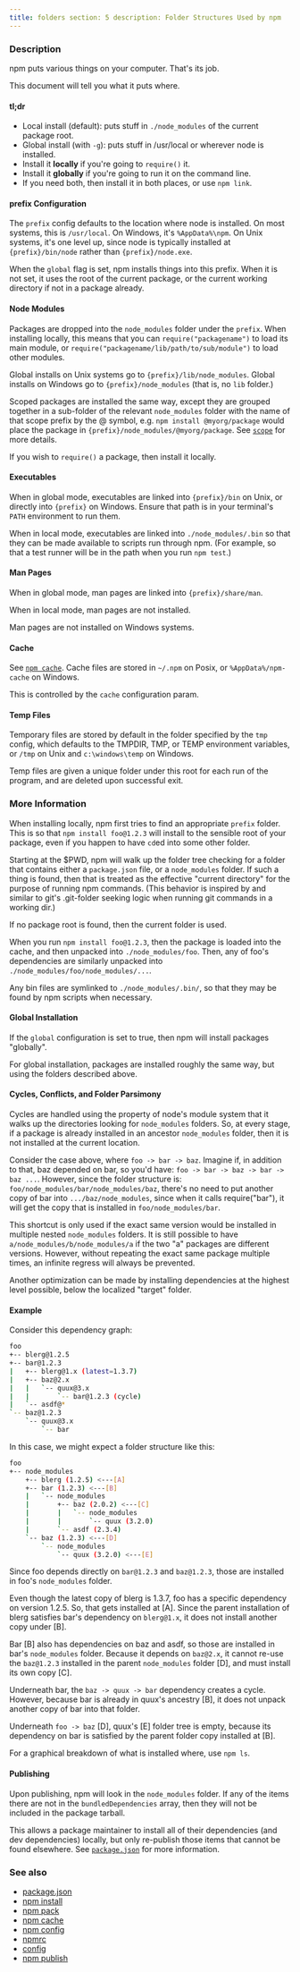```yaml
---
title: folders section: 5 description: Folder Structures Used by npm
---
```


### Description

npm puts various things on your computer. That's its job.

This document will tell you what it puts where.

#### tl;dr

* Local install (default): puts stuff in `./node_modules` of the current package root.
* Global install (with `-g`): puts stuff in /usr/local or wherever node is installed.
* Install it **locally** if you're going to `require()` it.
* Install it **globally** if you're going to run it on the command line.
* If you need both, then install it in both places, or use `npm link`.

#### prefix Configuration

The `prefix` config defaults to the location where node is installed. On most systems, this is `/usr/local`. On Windows,
it's `%AppData%\npm`. On Unix systems, it's one level up, since node is typically installed at
`{prefix}/bin/node` rather than `{prefix}/node.exe`.

When the `global` flag is set, npm installs things into this prefix. When it is not set, it uses the root of the current
package, or the current working directory if not in a package already.

#### Node Modules

Packages are dropped into the `node_modules` folder under the `prefix`. When installing locally, this means that you can
`require("packagename")` to load its main module, or
`require("packagename/lib/path/to/sub/module")` to load other modules.

Global installs on Unix systems go to `{prefix}/lib/node_modules`. Global installs on Windows go
to `{prefix}/node_modules` (that is, no
`lib` folder.)

Scoped packages are installed the same way, except they are grouped together in a sub-folder of the
relevant `node_modules` folder with the name of that scope prefix by the @ symbol, e.g. `npm install @myorg/package`
would place the package in `{prefix}/node_modules/@myorg/package`. See
[`scope`](/using-npm/scope) for more details.

If you wish to `require()` a package, then install it locally.

#### Executables

When in global mode, executables are linked into `{prefix}/bin` on Unix, or directly into `{prefix}` on Windows. Ensure
that path is in your terminal's `PATH` environment to run them.

When in local mode, executables are linked into
`./node_modules/.bin` so that they can be made available to scripts run through npm.  (For example, so that a test
runner will be in the path when you run `npm test`.)

#### Man Pages

When in global mode, man pages are linked into `{prefix}/share/man`.

When in local mode, man pages are not installed.

Man pages are not installed on Windows systems.

#### Cache

See [`npm cache`](/commands/npm-cache). Cache files are stored in `~/.npm` on Posix, or
`%AppData%/npm-cache` on Windows.

This is controlled by the `cache` configuration param.

#### Temp Files

Temporary files are stored by default in the folder specified by the
`tmp` config, which defaults to the TMPDIR, TMP, or TEMP environment variables, or `/tmp` on Unix and `c:\windows\temp`
on Windows.

Temp files are given a unique folder under this root for each run of the program, and are deleted upon successful exit.

### More Information

When installing locally, npm first tries to find an appropriate
`prefix` folder. This is so that `npm install foo@1.2.3` will install to the sensible root of your package, even if you
happen to have `cd`ed into some other folder.

Starting at the $PWD, npm will walk up the folder tree checking for a folder that contains either a `package.json` file,
or a `node_modules`
folder. If such a thing is found, then that is treated as the effective
"current directory" for the purpose of running npm commands.  (This behavior is inspired by and similar to git's
.git-folder seeking logic when running git commands in a working dir.)

If no package root is found, then the current folder is used.

When you run `npm install foo@1.2.3`, then the package is loaded into the cache, and then unpacked
into `./node_modules/foo`. Then, any of foo's dependencies are similarly unpacked into
`./node_modules/foo/node_modules/...`.

Any bin files are symlinked to `./node_modules/.bin/`, so that they may be found by npm scripts when necessary.

#### Global Installation

If the `global` configuration is set to true, then npm will install packages "globally".

For global installation, packages are installed roughly the same way, but using the folders described above.

#### Cycles, Conflicts, and Folder Parsimony

Cycles are handled using the property of node's module system that it walks up the directories looking
for `node_modules` folders. So, at every stage, if a package is already installed in an ancestor `node_modules`
folder, then it is not installed at the current location.

Consider the case above, where `foo -> bar -> baz`. Imagine if, in addition to that, baz depended on bar, so you'd have:
`foo -> bar -> baz -> bar -> baz ...`. However, since the folder structure is: `foo/node_modules/bar/node_modules/baz`,
there's no need to put another copy of bar into `.../baz/node_modules`, since when it calls require("bar"), it will get
the copy that is installed in
`foo/node_modules/bar`.

This shortcut is only used if the exact same version would be installed in multiple nested `node_modules` folders. It is
still possible to have `a/node_modules/b/node_modules/a` if the two
"a" packages are different versions. However, without repeating the exact same package multiple times, an infinite
regress will always be prevented.

Another optimization can be made by installing dependencies at the highest level possible, below the localized "target"
folder.

#### Example

Consider this dependency graph:

```bash
foo
+-- blerg@1.2.5
+-- bar@1.2.3
|   +-- blerg@1.x (latest=1.3.7)
|   +-- baz@2.x
|   |   `-- quux@3.x
|   |       `-- bar@1.2.3 (cycle)
|   `-- asdf@*
`-- baz@1.2.3
    `-- quux@3.x
        `-- bar
```

In this case, we might expect a folder structure like this:

```bash
foo
+-- node_modules
    +-- blerg (1.2.5) <---[A]
    +-- bar (1.2.3) <---[B]
    |   `-- node_modules
    |       +-- baz (2.0.2) <---[C]
    |       |   `-- node_modules
    |       |       `-- quux (3.2.0)
    |       `-- asdf (2.3.4)
    `-- baz (1.2.3) <---[D]
        `-- node_modules
            `-- quux (3.2.0) <---[E]
```

Since foo depends directly on `bar@1.2.3` and `baz@1.2.3`, those are installed in foo's `node_modules` folder.

Even though the latest copy of blerg is 1.3.7, foo has a specific dependency on version 1.2.5. So, that gets installed
at [A]. Since the parent installation of blerg satisfies bar's dependency on `blerg@1.x`, it does not install another
copy under [B].

Bar [B] also has dependencies on baz and asdf, so those are installed in bar's `node_modules` folder. Because it depends
on `baz@2.x`, it cannot re-use the `baz@1.2.3` installed in the parent `node_modules` folder [D], and must install its
own copy [C].

Underneath bar, the `baz -> quux -> bar` dependency creates a cycle. However, because bar is already in quux's
ancestry [B], it does not unpack another copy of bar into that folder.

Underneath `foo -> baz` [D], quux's [E] folder tree is empty, because its dependency on bar is satisfied by the parent
folder copy installed at [B].

For a graphical breakdown of what is installed where, use `npm ls`.

#### Publishing

Upon publishing, npm will look in the `node_modules` folder. If any of the items there are not in
the `bundledDependencies` array, then they will not be included in the package tarball.

This allows a package maintainer to install all of their dependencies
(and dev dependencies) locally, but only re-publish those items that cannot be found elsewhere.
See [`package.json`](/configuring-npm/package-json) for more information.

### See also

* [package.json](/configuring-npm/package-json)
* [npm install](/commands/npm-install)
* [npm pack](/commands/npm-pack)
* [npm cache](/commands/npm-cache)
* [npm config](/commands/npm-config)
* [npmrc](/configuring-npm/npmrc)
* [config](/using-npm/config)
* [npm publish](/commands/npm-publish)
